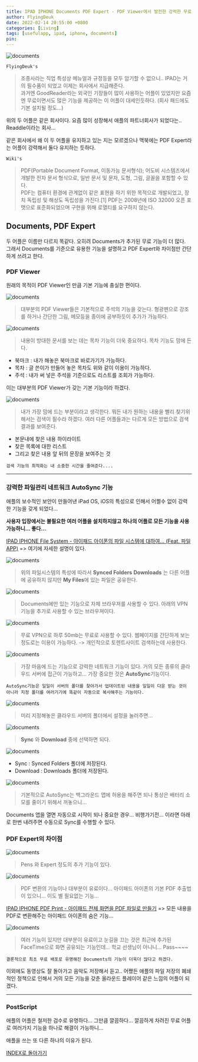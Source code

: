 ```yaml
---
title: IPAD IPHONE Documents PDF Expert - PDF Viewer에서 발전한 강력한 무료 네트워크 파일관리 어플
author: FlyingDeuk
date: 2022-02-14 20:55:00 +0800
categories: [Living]
tags: [usefulapp, ipad, iphone, documents]
pin:
---
```


![documents](/img/living/app/documents15.jpeg)

`FlyingDeuk's`
> 조종사라는 직업 특성상 메뉴얼과 규정등을 모두 암기할 수 없으니.. IPAD는 거의 필수품이 되었고 이제는 회사에서 지급해준다. <br>
과거엔 GoodReader라는 외국인 기장들이 많이 사용하는 어플이 있었지만 요즘엔 무료이면서도 많은 기능을 제공하는 이 어플이 대세인듯하다. (회사 패드에도 기본 설치될 정도...)<br>

위의 두 어플은 같은 회사이다. 요즘 많이 성장해서 애플의 파트너회사가 되었다는.. Readdle이라는 회사...

같은 회사에서 왜 이 두 어플을 유지하고 있는 지는 모르겠으나 맥북에는 PDF Expert라는 어플이 강력해서 둘다 유지하는 듯하다.

`Wiki's`
> PDF(Portable Document Format, 이동가능 문서형식); 어도비 시스템즈에서 개발한 전자 문서 형식으로, 일반 문서 및 문자, 도형, 그림, 글꼴을 포함할 수 있다. <br>
PDF는 컴퓨터 환경에 관계없이 같은 표현을 하기 위한 목적으로 개발되었고, 장치 독립성 및 해상도 독립성을 가진다.[1] PDF는 2008년에 ISO 32000 오픈 포맷으로 표준화되었으며 구현을 위해 로열티를 요구하지 않는다.

## Documents, PDF Expert
두 어플은 이름만 다르지 똑같다. 오히려 Documents가 추가된 무료 기능이 더 많다. 그래서 Documents를 기준으로 유용한 기능을 설명하고 PDF Expert와 차이점만 간단하게 쓰려고 한다.

### PDF Viewer
원래의 목적이 PDF Viewer인 만큼 기본 기능에 충실한 편이다.

![documents](/img/living/app/documents6.jpeg)
> 대부분의 PDF Viewer들은 기본적으로 주석의 기능을 갖는다. 형광펜으로 강조를 하거나 간단한 그림, 메모등을 종이에 공부하듯이 추가가 가능하다.

![documents](/img/living/app/documents7.jpeg)
> 내용이 방대한 문서를 보는 데는 목차 기능이 더욱 중요하다. 목차 기능도 맘에 든다.

- 북마크 : 내가 해놓은 북마크로 바로가기가 가능하다.
- 목차 : 글 쓴이가 만들어 놓은 목차도 위와 같이 이용이 가능하다.
- 주석 : 내가 써 넣은 주석을 기준으로도 리스트를 조회가 가능하다.

이는 대부분의 PDF Viewer가 갖는 기본 기능이라 하겠다.

![documents](/img/living/app/documents14.jpeg)
> 내가 가장 맘에 드는 부분이라고 생각한다. 뭐든 내가 원하는 내용을 빨리 찾기위해서는 검색이 필수라 하겠다. 여러 다른 어플들과는 다르게 모든 방법으로 검색 결과를 보여준다.

- 본문내에 찾은 내용 하이라이트
- 찾은 목록에 대한 리스트
- 그리고 찾은 내용 앞 뒤의 문장을 보여주는 것

`검색 기능의 최적화는 내 소중한 시간을 줄여준다....`

-------

### 강력한 파일관리 네트워크 AutoSync 기능
애플의 보수적인 보안이 만들어낸 iPad OS, iOS의 특성으로 인해서 어쩔수 없이 강력한 기능을 갖게 되었다...

**사용자 입장에서는 불필요한 여러 어플을 설치하지않고 하나의 어플로 모든 기능을 사용 가능하니... 좋다...**

[IPAD IPHONE File System - 아이패드 아이폰의 파일 시스템에 대하여... (Feat. 파일 APP)](/posts/filesys/) => 여기에 자세한 설명이 있다.

![documents](/img/living/app/documents2.jpeg)
> 위의 파일시스템의 특성에 따라서 **Synced Folders** **Downloads** 는 다른 어플에 공유하지 않지만 **My Files**에 있는 파일은 공유한다.

![documents](/img/living/app/documents3.jpeg)
> Documents에만 있는 기능으로 자체 브라우져를 사용할 수 있다. 아래의 VPN기능을 추가로 사용할 수 있는 브라우져이다.

![documents](/img/living/app/documents4.jpeg)
> 무료 VPN으로 하루 50mb는 무료로 사용할 수 있다. 웹페이지를 간단하게 보는 정도로는 이용이 가능하다. -> 개인적으로 토렌트사이트 검색하는데 사용한다.

![documents](/img/living/app/documents5.jpeg)
> 가장 마음에 드는 기능으로 강력한 네트워크 기능이 있다. 거의 모든 종류의 클라우드 서버에 접근이 가능하고... 가장 중요한 것은 **AutoSync**기능이다.

`AutoSync기능은 일일이 서버의 폴더를 찾아가서 업데이트된 내용을 일일이 다운 받는 것이 아니라 지정 폴더를 여러기기에 똑같이 자동으로 복사해주는 기능이다.`

![documents](/img/living/app/documents10.jpeg)
> 미리 지정해놓은 클라우드 서버의 폴더에서 설정을 눌러주면...

![documents](/img/living/app/documents11.jpeg)
> **Sync** 와 **Download** 중에 선택하면 되다.


![documents](/img/living/app/documents12.jpeg)

- Sync : Synced Folders 폴더에 저장된다.
- Download : Downloads 폴더에 저장된다.

![documents](/img/living/app/documents13.jpeg)
> 기본적으로 AutoSync는 백그라운드 앱에 허용을 해주면 되나 통상은 배터리 소모를 줄이기 위해서 꺼놓으니...

Documents 앱을 열면 자동으로 시작이 되나 중요한 경우... 비행가기전... 이라면 아래로 한번 내려주면 수동으로 Sync를 수행할 수 있다.

### PDF Expert의 차이점

![documents](/img/living/app/documents1.jpeg)
> Pens 와 Expert 정도의 추가 기능이 있다.

![documents](/img/living/app/documents8.jpeg)
> PDF 변환의 기능이나 대부분이 유료이다... 아이패드 아이폰의 기본 PDF 추출법이 있으니... 이도 별 필요없는 기능...

[IPAD IPHONE PDF Print - 아이패드 전체 화면을 PDF 파일로 만들기](/posts/IpadPdf/) => 모든 내용을 PDF로 변환해주는 아이패드 아이폰의 숨은 기능...

![documents](/img/living/app/documents9.jpeg)
> 여러 기능이 있지만 대부분이 유료이고 눈길을 끄는 것은 최근에 추가된 FaceTime으로 화면 공유되는 기능인데... 학교 선생님이 아니니... Pass~~~~

`결론적으로 최초 무료 배포로 유명해진 Documents의 기능이 더욱더 많다고 하겠다.`

이외에도 동영상도 잘 돌아가고 음악도 저장해서 듣고.. 어쨌든 애플의 파일 저장의 폐쇄적인 정책으로 인해서 거의 모든 기능을 갖춘 올라운드 플레이어 같은 느낌의 어플이 되겠다.

-----------

### PostScript
애플의 어플은 철저한 검수로 유명하다... 그만큼 깔끔하다... 깔끔하게 차려진 무료 어플로 여러가지 기능을 하나로 해결이 가능하니...

애플을 쓰는 또 다른 하나의 이유가 된다.

[INDEX로 돌아가기](/posts/IPADOSAPP/)
